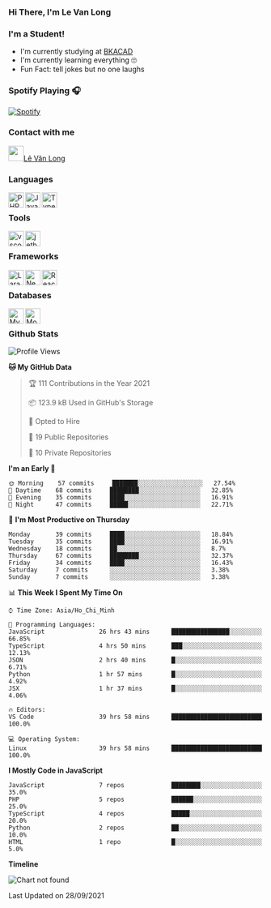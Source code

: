 ### Hi There, I'm Le Van Long 

### I'm a Student!
- I'm currently studying at [BKACAD](https://bkacad.edu.vn/)
- I'm currently learning everything 🙄
- Fun Fact: tell jokes but no one laughs

### Spotify Playing 🎧
[![Spotify](https://spotify-readme-v2-ljjw4c8pd-hiiamlongdz.vercel.app/api/spotify)](https://open.spotify.com/user/312ooo2a5zz44sszdfjmqgjbgmsq)


### Contact with me

[<img src="https://img.icons8.com/dusk/64/000000/facebook-new--v2.png" width="30px"/>Lê Văn Long](https://www.facebook.com/HiiamLongdzz)

### Languages
<img align="left" alt="PHP" src="https://img.icons8.com/dusk/64/000000/php-logo.png" width="30px"/>
<img align="left" alt="JavaScript" src="https://img.icons8.com/dusk/64/000000/javascript.png" width="30px"/>
<img align="left" alt="TypeScript" src="https://img.icons8.com/typescript" width="30px" />
<br />

### Tools
<img align="left" alt="vscode" src="https://img.icons8.com/dusk/64/000000/visual-studio-code-2019.png" width="30px"/>
<img align="left" alt="jetbrain" src="https://camo.githubusercontent.com/8268dcfb76697dd53286590ec9b4385d7a0b89ce/68747470733a2f2f63646e2e6a7364656c6976722e6e65742f6e706d2f73696d706c652d69636f6e734076332f69636f6e732f6a6574627261696e732e737667" width="30px"/>
<br />

### Frameworks
<img align="left" alt="Laravel" src="https://img.icons8.com/ios/50/000000/laravel.png" width="30px"/>
<img align="left" alt="NestJS" src="https://d33wubrfki0l68.cloudfront.net/e937e774cbbe23635999615ad5d7732decad182a/26072/logo-small.ede75a6b.svg" width="30px" />
<img align="left" alt="ReactJS" src="https://img.icons8.com/dusk/64/000000/react.png" width="30px" />
<br />

### Databases
<img align="left" alt="MySQL" src="https://img.icons8.com/ios-filled/50/000000/mysql-logo.png" width="30px"/>
<img align="left" alt="MongoDB" src="https://webimages.mongodb.com/_com_assets/cms/kpo5kblefbjq79065-Horizontal_Default.svg?auto=format%252Ccompress" height="30px" />
<br />


### Github Stats
<!--START_SECTION:waka-->
![Profile Views](http://img.shields.io/badge/Profile%20Views-153-blue)

**🐱 My GitHub Data** 

> 🏆 111 Contributions in the Year 2021
 > 
> 📦 123.9 kB Used in GitHub's Storage 
 > 
> 💼 Opted to Hire
 > 
> 📜 19 Public Repositories 
 > 
> 🔑 10 Private Repositories  
 > 
**I'm an Early 🐤** 

```text
🌞 Morning    57 commits     ███████░░░░░░░░░░░░░░░░░░   27.54% 
🌆 Daytime    68 commits     ████████░░░░░░░░░░░░░░░░░   32.85% 
🌃 Evening    35 commits     ████░░░░░░░░░░░░░░░░░░░░░   16.91% 
🌙 Night      47 commits     █████░░░░░░░░░░░░░░░░░░░░   22.71%

```
📅 **I'm Most Productive on Thursday** 

```text
Monday       39 commits     ████░░░░░░░░░░░░░░░░░░░░░   18.84% 
Tuesday      35 commits     ████░░░░░░░░░░░░░░░░░░░░░   16.91% 
Wednesday    18 commits     ██░░░░░░░░░░░░░░░░░░░░░░░   8.7% 
Thursday     67 commits     ████████░░░░░░░░░░░░░░░░░   32.37% 
Friday       34 commits     ████░░░░░░░░░░░░░░░░░░░░░   16.43% 
Saturday     7 commits      ░░░░░░░░░░░░░░░░░░░░░░░░░   3.38% 
Sunday       7 commits      ░░░░░░░░░░░░░░░░░░░░░░░░░   3.38%

```


📊 **This Week I Spent My Time On** 

```text
⌚︎ Time Zone: Asia/Ho_Chi_Minh

💬 Programming Languages: 
JavaScript               26 hrs 43 mins      ████████████████░░░░░░░░░   66.85% 
TypeScript               4 hrs 50 mins       ███░░░░░░░░░░░░░░░░░░░░░░   12.13% 
JSON                     2 hrs 40 mins       █░░░░░░░░░░░░░░░░░░░░░░░░   6.71% 
Python                   1 hr 57 mins        █░░░░░░░░░░░░░░░░░░░░░░░░   4.92% 
JSX                      1 hr 37 mins        █░░░░░░░░░░░░░░░░░░░░░░░░   4.06%

🔥 Editors: 
VS Code                  39 hrs 58 mins      █████████████████████████   100.0%

💻 Operating System: 
Linux                    39 hrs 58 mins      █████████████████████████   100.0%

```

**I Mostly Code in JavaScript** 

```text
JavaScript               7 repos             ████████░░░░░░░░░░░░░░░░░   35.0% 
PHP                      5 repos             ██████░░░░░░░░░░░░░░░░░░░   25.0% 
TypeScript               4 repos             █████░░░░░░░░░░░░░░░░░░░░   20.0% 
Python                   2 repos             ██░░░░░░░░░░░░░░░░░░░░░░░   10.0% 
HTML                     1 repo              █░░░░░░░░░░░░░░░░░░░░░░░░   5.0%

```


**Timeline**

![Chart not found](https://raw.githubusercontent.com/HiiamLongdz/HiiamLongdz/master/charts/bar_graph.png) 


 Last Updated on 28/09/2021
<!--END_SECTION:waka-->
